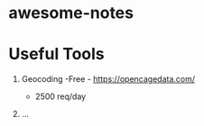 # awesome-notes

# Useful Tools

1) Geocoding -Free - https://opencagedata.com/
    - 2500 req/day
        
2) ...

